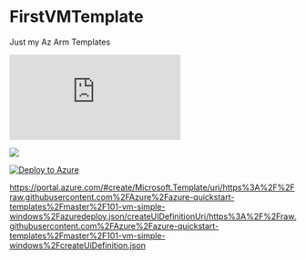 # FirstVMTemplate
Just my Az Arm Templates

[![Deploy to Azure](https://github.com/steveramos21/AZTemplates/blob/main/WindowsVMTemplates/FirstVMTemplate.json)](https://azuredeploy.net/)

<a href="https://portal.azure.com/#create/Microsoft.Template/uri/https://github.com/steveramos21/AZTemplates/blob/main/WindowsVMTemplates/FirstVMTemplate.json"
   target="_blank">
   <img src="https://aka.ms/deploytoazurebutton"/>
</a>

[![Deploy to Azure](https://aka.ms/deploytoazurebutton)](https://portal.azure.com/#create/Microsoft.Template/uri/https://github.com/steveramos21/AZTemplates/blob/main/WindowsVMTemplates/FirstVMTemplate.json/createUIDefinitionUri/https%3A%2F%2Fraw.githubusercontent.com%2FAzure%2Fazure-quickstart-templates%2Fmaster%2F101-vm-simple-windows%2FcreateUiDefinition.json
)

https://portal.azure.com/#create/Microsoft.Template/uri/https%3A%2F%2Fraw.githubusercontent.com%2FAzure%2Fazure-quickstart-templates%2Fmaster%2F101-vm-simple-windows%2Fazuredeploy.json/createUIDefinitionUri/https%3A%2F%2Fraw.githubusercontent.com%2FAzure%2Fazure-quickstart-templates%2Fmaster%2F101-vm-simple-windows%2FcreateUiDefinition.json
